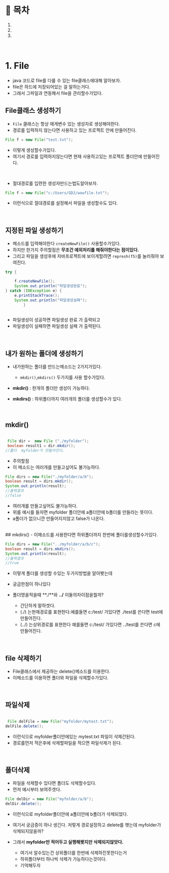 # 🔖 목차
1.
2.
3.

<br/>

# 1. File

- java 코드로 file를 다룰 수 있는 file클래스에대해 알아보자.
- file은 하드에 저장되어있는 걸 말하는거다.
- 그래서 그파일과 연동해서 file을 관리할수가있다.


## File클래스 생성하기

- <code>File</code> 클래스는 항상 매게변수 있는 생성자로 생성해야한다.
- 경로를 입력하지 않는다면 사용하고 있는 프로젝트 안에 만들어진다.

```java
File f = new File("test.txt");
```
- 이렇게 생성할수가있다.
- 여기서 경로를 입력하지않는다면 현재 사용하고있는 프로젝트 폴더안에 만들어진다.

<br/>

- 절대경로를 입련한 생성자만드는법도알아보자.

```java
File f = new File("c:/Users/GDJ/wowfile.txt");
```

- 이런식으로 절대경로를 설정해서 파일을 생성할수도 있다.



<br/>


## 지정된 파일 생성하기
- 메소드를 입력해야한다 <code>createNewFile()</code> 사용할수가있다.
- 하지만 한가지 주의할점은 **무조건 예외처리를 해줘야한다는 점이있다.**
- 그리고 파일을 생성후에 자바프로젝트에 보이게할려면 <code>represh(f5)</code>를 눌러줘야 보여진다.

```java
try {

	f.createNewFile();
	System.out.println("파일생성완료");
} catch (IOException e) {
	e.printStackTrace();
	System.out.println("파일생성실패");
		}
    
```
- 파일생성이 성공하면 파일생성 완료 가 출력되고
- 파일생성이 실패하면 파일생성 실패 가 출력된다.

<br/>

## 내가 원하는 폴더에 생성하기
- 내가원하는 폴더를 만드는메소드는 2가지가있다.

  - <code>mkdir()</code>,<code>mkdirs()</code> 두가지를 사용 할수가있다.

- **mkdir()** :  한개의 폴더만 생성이 가능하다.

- **mkdirs()** : 하위폴더까지 여러개의 폴더를 생성할수가 있다.

<br/>

## mkdir()


```java

 File dir =  new File ("./myfolder");
 boolean result1 = dir.mkdir();
//폴더  myfolder가 만들어진다. 
```

- 주의할점 
- 이 메소드는 여러개를 만들고싶어도 불가능하다.

```java
File dirs = new File("./myfolder/a/b");
boolean result = dirs.mkdir();
System.out.println(result);
//출력결과
//false
```

- 여러개를 만들고싶어도 불가능하다.
- 위를 예시를 들자면 myfolder 폴더안에  a폴더안에 b폴더를 만들라는 뜻이다.
- a폴더가 없으니깐 만들어지지않고 false가 나온다.

<br/>
## mkdirs()
- 이메소드를 사용한다면 하위폴더까지 한번에 폴더를생성할수가있다.

```java
File dirs = new File("../myfolder/a/b/c");
boolean result = dirs.mkdirs();
System.out.println(result);
//출력결과
//true
```

- 이렇게 폴더를 생성할 수있는 두가지방법을 알아봣는데
- 궁금한점이 하나있다
- 폴더명을적을때 **./**와 **../** 이둘의차이점을뭘까?

	-  간단하게 말하겟다.
	-  (./) 는현재경로를 표현한다.예를들면 c:/test/ 가있다면 ./test를 쓴다면 test에 만들어진다.
	-  (../) 는상위경로를 표현한다 예를들면 c:/test/ 가있다면 ../test를 쓴다면 c에 만들어진다.

<br/>


## file 삭제하기
- File클래스에서 제공하는 delete()메소드를 이용한다.
- 이메소드를 이용하면  폴더와 파일을 삭제할수가있다.


<br/>

## 파일삭제

```java

 File delFile = new File("myfolder/mytest.txt");
delFile.delete();
```

- 이런식으로 myfolder폴더안에있는 mytest.txt 파일이 삭제간된다.
- 경로를먼저 적은후에 삭제할파일을 적으면 파일삭제가 된다.

<br/>

## 폴더삭제

- 파일을 삭제할수 있다면 폴더도 삭제할수있다.
- 먼저 예시부터 보여주겟다.

```java
File delDir = new File("myfolder/a/b");
delDir.delete();
```

- 이런식으로 myfolder폴더안에 a폴더안에 b폴더가 삭제되었다.
- 여기서 궁금증이 하나 생긴다. 저렇게 경로설정하고 delete를 햇는데 myfolder가 삭제되지않을까?
- 그래서 **myfolder만 적어두고 실행해봣지만 삭제되지않앗다.**

	- 여기서 알수있는건 상위폴더를 한번에 삭제하진못한다는거
	- 하위폴더부터 하나씩 삭제가 가능하다는것이다.
	- 기억해두자


<br/>



 
